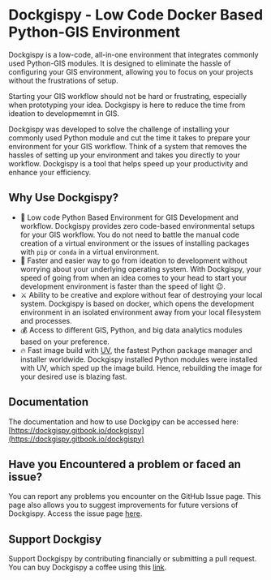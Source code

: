 # Dockgispy - Low Code Docker Based Python-GIS Environment 

Dockgispy is a low-code, all-in-one environment that integrates commonly used Python-GIS modules. It is designed to eliminate the hassle of configuring your GIS environment, allowing you to focus on your projects without the frustrations of setup.

Starting your GIS workflow should not be hard or frustrating, especially when prototyping your idea. Dockgispy is here to reduce the time from ideation to developmemnt in GIS.

Dockgispy was developed to solve the challenge of installing your commonly used Python module and cut the time it takes to prepare your environment for your GIS workflow. Think of a system that removes the hassles of setting up your environment and takes you directly to your workflow. Dockgispy is a tool that helps speed up your productivity and enhance your efficiency.

## Why Use Dockgispy?
-    🫙 Low code Python Based Environment for GIS Development and workflow. Dockgispy provides zero code-based environmental setups for your GIS workflow. You do not need to battle the manual code creation of a virtual environment or the issues of installing packages with `pip` or `conda` in a virtual environment.  
- 🥰 Faster and easier way to go from ideation to development without worrying about your underlying operating system. With Dockgispy, your speed of going from when an idea comes to your head to start your development environment is faster than the speed of light 😉. 
- ⚔ Ability to be creative and explore without fear of destroying your local system. Dockgispy is based on docker, which opens the development environment in an isolated environment away from your local filesystem and processes.
- 💰 Access to different GIS, Python, and big data analytics modules based on your preference. 
- 🔥 Fast image build with  [UV](https://astral.sh/blog/uv), the fastest Python package manager and installer worldwide. Dockgispy installed Python modules were installed with UV, which sped up the image build. Hence, rebuilding the image for your desired use is blazing fast. 

## Documentation
The documentation and how to use Dockgipy can be accessed here: [https://dockgispy.gitbook.io/dockgispy](https://dockgispy.gitbook.io/dockgispy)

## Have you Encountered a problem or faced an issue?
You can report any problems you encounter on the GitHub Issue page. This page also allows you to suggest improvements for future versions of Dockgispy. Access the issue page [here](https://github.com/Idowuilekura/dockgispy/issues).

## Support Dockgisy
Support Dockgispy by contributing financially or submitting a pull request. You can buy Dockgispy a coffee using this [link](https://buymeacoffee.com/idowuilekura).
